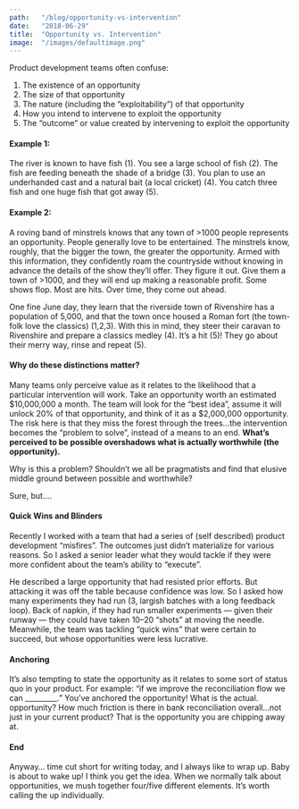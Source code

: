 ```yaml
---
path:	"/blog/opportunity-vs-intervention"
date:	"2018-06-29"
title:	"Opportunity vs. Intervention"
image:	"/images/defaultimage.png"
---
```


Product development teams often confuse:

1. The existence of an opportunity
2. The size of that opportunity
3. The nature (including the “exploitability”) of that opportunity
4. How you intend to intervene to exploit the opportunity
5. The “outcome” or value created by intervening to exploit the opportunity
#### Example 1:

The river is known to have fish (1). You see a large school of fish (2). The fish are feeding beneath the shade of a bridge (3). You plan to use an underhanded cast and a natural bait (a local cricket) (4). You catch three fish and one huge fish that got away (5).

#### Example 2:

A roving band of minstrels knows that any town of >1000 people represents an opportunity. People generally love to be entertained. The minstrels know, roughly, that the bigger the town, the greater the opportunity. Armed with this information, they confidently roam the countryside without knowing in advance the details of the show they’ll offer. They figure it out. Give them a town of >1000, and they will end up making a reasonable profit. Some shows flop. Most are hits. Over time, they come out ahead.

One fine June day, they learn that the riverside town of Rivenshire has a population of 5,000, and that the town once housed a Roman fort (the town-folk love the classics) (1,2,3). With this in mind, they steer their caravan to Rivenshire and prepare a classics medley (4). It’s a hit (5)! They go about their merry way, rinse and repeat (5).

#### Why do these distinctions matter?

Many teams only perceive value as it relates to the likelihood that a particular intervention will work. Take an opportunity worth an estimated $10,000,000 a month. The team will look for the “best idea”, assume it will unlock 20% of that opportunity, and think of it as a $2,000,000 opportunity. The risk here is that they miss the forest through the trees…the intervention becomes the “problem to solve”, instead of a means to an end. **What’s perceived to be possible overshadows what is actually worthwhile (the opportunity).**

Why is this a problem? Shouldn’t we all be pragmatists and find that elusive middle ground between possible and worthwhile?

Sure, but….

#### Quick Wins and Blinders

Recently I worked with a team that had a series of (self described) product development “misfires”. The outcomes just didn’t materialize for various reasons. So I asked a senior leader what they would tackle if they were more confident about the team’s ability to “execute”.

He described a large opportunity that had resisted prior efforts. But attacking it was off the table because confidence was low. So I asked how many experiments they had run (3, largish batches with a long feedback loop). Back of napkin, if they had run smaller experiments — given their runway — they could have taken 10–20 “shots” at moving the needle. Meanwhile, the team was tackling “quick wins” that were certain to succeed, but whose opportunities were less lucrative.

#### Anchoring

It’s also tempting to state the opportunity as it relates to some sort of status quo in your product. For example: “if we improve the reconciliation flow we can \_\_\_\_\_\_\_\_\_.” You’ve anchored the opportunity! What is the actual. opportunity? How much friction is there in bank reconciliation overall…not just in your current product? That is the opportunity you are chipping away at.

#### End

Anyway… time cut short for writing today, and I always like to wrap up. Baby is about to wake up! I think you get the idea. When we normally talk about opportunities, we mush together four/five different elements. It’s worth calling the up individually.

